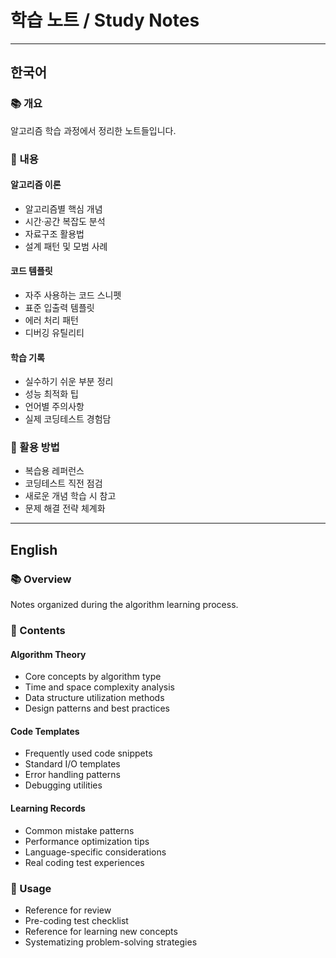 # 학습 노트 / Study Notes

---

## 한국어

### 📚 개요
알고리즘 학습 과정에서 정리한 노트들입니다.

### 📂 내용

#### 알고리즘 이론
- 알고리즘별 핵심 개념
- 시간·공간 복잡도 분석
- 자료구조 활용법
- 설계 패턴 및 모범 사례

#### 코드 템플릿
- 자주 사용하는 코드 스니펫
- 표준 입출력 템플릿
- 에러 처리 패턴
- 디버깅 유틸리티

#### 학습 기록
- 실수하기 쉬운 부분 정리
- 성능 최적화 팁
- 언어별 주의사항
- 실제 코딩테스트 경험담

### 🎯 활용 방법
- 복습용 레퍼런스
- 코딩테스트 직전 점검
- 새로운 개념 학습 시 참고
- 문제 해결 전략 체계화

---

## English

### 📚 Overview
Notes organized during the algorithm learning process.

### 📂 Contents

#### Algorithm Theory
- Core concepts by algorithm type
- Time and space complexity analysis
- Data structure utilization methods
- Design patterns and best practices

#### Code Templates
- Frequently used code snippets
- Standard I/O templates
- Error handling patterns
- Debugging utilities

#### Learning Records
- Common mistake patterns
- Performance optimization tips
- Language-specific considerations
- Real coding test experiences

### 🎯 Usage
- Reference for review
- Pre-coding test checklist
- Reference for learning new concepts
- Systematizing problem-solving strategies
